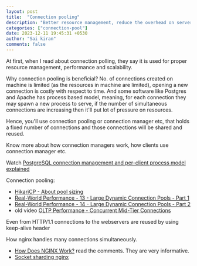 ```yaml
---
layout: post
title:  "Connection pooling"
description: "Better resource management, reduce the overhead on server"
categories: ["connection-pool"]
date: 2023-12-11 19:45:31 +0530
author: "Sai kiran"
comments: false
---
```


At first, when I read about connection polling, they say it is used for proper resource management, performance and scalability. 

Why connection pooling is beneficial? No. of connections created on machine is limited (as the resources in machine are limited), opening a new connection is costly with respect to time. And some software like Postgres and Apache has process based model, meaning, for each connection they may spawn a new process to serve, if the number of simultaneous connections are increasing then it'll put lot of pressure on resources.

Hence, you'll use connection pooling or connection manager etc, that holds a fixed number of connections and those connections will be shared and reused.

Know more about how connection managers work, how clients use connection manager etc.

Watch [PostgreSQL connection management and per-client process model explained](https://www.youtube.com/watch?v=o7qLKfILuD8)

Connection pooling:

- [HikariCP - About pool sizing](https://github.com/brettwooldridge/HikariCP/wiki/About-Pool-Sizing)
- [Real-World Performance - 13 - Large Dynamic Connection Pools - Part 1](https://www.youtube.com/watch?v=Oo-tBpVewP4)
- [Real-World Performance - 14 - Large Dynamic Connection Pools - Part 2](https://www.youtube.com/watch?v=XzN8Rp6glEo)
- old video [OLTP Performance - Concurrent Mid-Tier Connections](https://www.youtube.com/watch?v=xNDnVOCdvQ0)

Even from HTTP/1.1 connections to the webservers are reused by using keep-alive header

How nginx handles many connections simultaneously.

- [How Does NGINX Work?](https://www.nginx.com/blog/inside-nginx-how-we-designed-for-performance-scale/#process-model) read the comments.
They are very informative.
- [Socket sharding nginx](https://www.nginx.com/blog/socket-sharding-nginx-release-1-9-1/)
